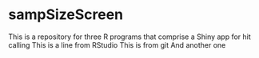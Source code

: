 # sampSizeScreen
This is a repository for three R programs that comprise a Shiny app for hit calling 
This is a line from RStudio
This is from git
And another one
